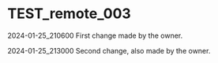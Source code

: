 # TEST_remote_003

2024-01-25_210600
First change made by the owner.

2024-01-25_213000
Second change, also made by the owner.

